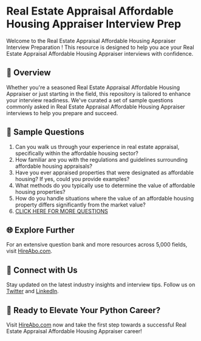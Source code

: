 # Real Estate Appraisal Affordable Housing Appraiser Interview Prep

Welcome to the Real Estate Appraisal Affordable Housing Appraiser Interview Preparation ! This resource is designed to help you ace your Real Estate Appraisal Affordable Housing Appraiser interviews with confidence.

## 🚀 Overview

Whether you're a seasoned Real Estate Appraisal Affordable Housing Appraiser or just starting in the field, this repository is tailored to enhance your interview readiness. We've curated a set of sample questions commonly asked in Real Estate Appraisal Affordable Housing Appraiser interviews to help you prepare and succeed.

## 📝 Sample Questions

1. Can you walk us through your experience in real estate appraisal, specifically within the affordable housing sector?
2. How familiar are you with the regulations and guidelines surrounding affordable housing appraisals?
3. Have you ever appraised properties that were designated as affordable housing? If yes, could you provide examples?
4. What methods do you typically use to determine the value of affordable housing properties?
5. How do you handle situations where the value of an affordable housing property differs significantly from the market value?
6. [CLICK HERE FOR MORE QUESTIONS](https://hireabo.com/job/21_2_32/Real%20Estate%20Appraisal%20Affordable%20Housing%20Appraiser)

## 🌐 Explore Further

For an extensive question bank and more resources across 5,000 fields, visit [HireAbo.com](https://www.hireabo.com).

## 📱 Connect with Us

Stay updated on the latest industry insights and interview tips. Follow us on [Twitter](https://twitter.com/hireabo) and [LinkedIn](https://www.linkedin.com/in/hire-abo-3609972a8/).

## 🚀 Ready to Elevate Your Python Career?

Visit [HireAbo.com](https://www.hireabo.com) now and take the first step towards a successful Real Estate Appraisal Affordable Housing Appraiser career!